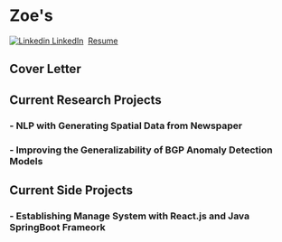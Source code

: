 # Zoe's

[![Linkedin](https://i.stack.imgur.com/gVE0j.png) LinkedIn](https://www.linkedin.com/in/zhuochengshang/)
&nbsp;[Resume](Zhuocheng_Shang_Resume.pdf "Resume")

## Cover Letter

## Current Research Projects

### - NLP with Generating Spatial Data from Newspaper
### - Improving the Generalizability of BGP Anomaly Detection Models

## Current Side Projects

### - Establishing Manage System with React.js and Java SpringBoot Frameork 


